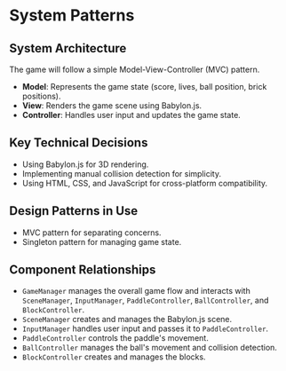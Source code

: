 # System Patterns

## System Architecture
The game will follow a simple Model-View-Controller (MVC) pattern.

-   **Model**: Represents the game state (score, lives, ball position, brick positions).
-   **View**: Renders the game scene using Babylon.js.
-   **Controller**: Handles user input and updates the game state.

## Key Technical Decisions
-   Using Babylon.js for 3D rendering.
-   Implementing manual collision detection for simplicity.
-   Using HTML, CSS, and JavaScript for cross-platform compatibility.

## Design Patterns in Use
-   MVC pattern for separating concerns.
-   Singleton pattern for managing game state.

## Component Relationships
-   `GameManager` manages the overall game flow and interacts with `SceneManager`, `InputManager`, `PaddleController`, `BallController`, and `BlockController`.
-   `SceneManager` creates and manages the Babylon.js scene.
-   `InputManager` handles user input and passes it to `PaddleController`.
-   `PaddleController` controls the paddle's movement.
-   `BallController` manages the ball's movement and collision detection.
-   `BlockController` creates and manages the blocks.
